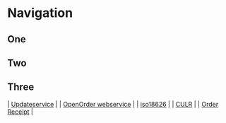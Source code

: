 # Navigation

## One
## Two
## Three

| [Updateservice](updateservice/Home.md)                |
| [OpenOrder webservice](OpenOrder-webservice/Home.md)  |
| [iso18626](iso18636/Home.md)                          |
| [CULR](culrservice/Home.md)                           |
| [Order Receipt](orderreceipt/Home.md)                 |

